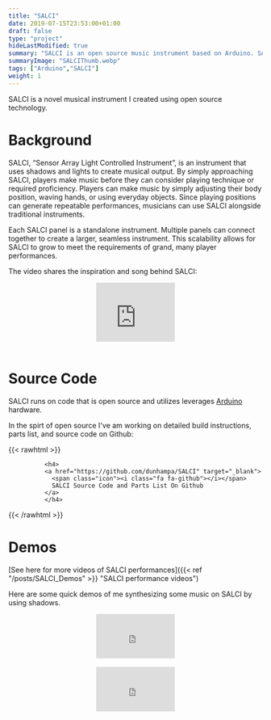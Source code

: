 ```yaml
---
title: "SALCI"
date: 2019-07-15T23:53:00+01:00
draft: false
type: "project"
hideLastModified: true
summary: "SALCI is an open source music instrument based on Arduino. SALCI uses a light sensor array to generate music.  A person may intentionally manipulate the light, creating shadows, to play the instrument"
summaryImage: "SALCIThumb.webp"
tags: ["Arduino","SALCI"]
weight: 1
---
```


SALCI is a novel musical instrument I created using open source technology.

# Background

SALCI, “Sensor Array Light Controlled Instrument”, is an instrument that uses shadows and lights to create musical output.  By simply approaching SALCI, players make music before they can consider playing technique or required proficiency. Players can make music by simply adjusting their body position, waving hands, or using everyday objects. Since playing positions can generate repeatable performances, musicians can use SALCI alongside traditional instruments.

Each SALCI panel is a standalone instrument. Multiple panels can connect together to create a larger, seamless instrument.  This scalability allows for SALCI to grow to meet the requirements of grand, many player performances.

The video shares the inspiration and song behind SALCI:

<div class="columns">
<div class="column is-3"></div>
<div class="column is-6">
<div style="position:relative;padding-top:75%;">
  <iframe src="https://www.youtube.com/embed/Gn-lmbWQ67U" frameborder="0" allowfullscreen
    style="position:absolute;top:0;left:0;width:100%;height:100%;"></iframe>
</div>

<div>&nbsp</div>

</div>

<div class="column is-3"></div>
</div>


# Source Code

SALCI runs on code that is open source and utilizes leverages [Arduino](http://arduino.cc) hardware.

In the spirt of open source I've am working on detailed build instructions, parts list, and source code on Github:

{{< rawhtml >}}
            
              <h4>
              <a href="https://github.com/dunhampa/SALCI" target="_blank">
                <span class="icon"><i class="fa fa-github"></i></span>
                SALCI Source Code and Parts List On Github
              </a>
              </h4>
         

{{< /rawhtml >}}

# Demos 

[See here for more videos of SALCI performances]({{< ref "/posts/SALCI_Demos" >}} "SALCI performance videos")

Here are some quick demos of me synthesizing some music on SALCI by using shadows. 

<div class="columns">
<div class="column is-3"></div>
<div class="column is-6">
<div style="position:relative;padding-top:56.25%;">
  <iframe src="https://www.youtube.com/embed/x3eckIDz-VE" frameborder="0" allowfullscreen
    style="position:absolute;top:0;left:0;width:100%;height:100%;"></iframe>
</div>

<div>&nbsp</div>

</div>

<div class="column is-3"></div>
</div>




<div class="columns">
<div class="column is-3"></div>
<div class="column is-6">
<div style="position:relative;padding-top:56.25%;">
  <iframe src="https://www.youtube.com/embed/yWSs64QKAcg" frameborder="0" allowfullscreen
    style="position:absolute;top:0;left:0;width:100%;height:100%;"></iframe>
</div>

<div>&nbsp</div>

</div>

<div class="column is-3"></div>
</div>
